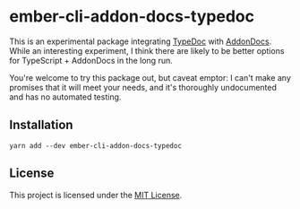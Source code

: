 ember-cli-addon-docs-typedoc
==============================================================================

This is an experimental package integrating [TypeDoc](https://typedoc.org/) with [AddonDocs](https://ember-learn.github.io/ember-cli-addon-docs). While an interesting experiment, I think there are likely to be better options for TypeScript + AddonDocs in the long run.

You're welcome to try this package out, but caveat emptor: I can't make any promises that it will meet your needs, and it's thoroughly undocumented and has no automated testing.

Installation
------------------------------------------------------------------------------

```
yarn add --dev ember-cli-addon-docs-typedoc
```

License
------------------------------------------------------------------------------

This project is licensed under the [MIT License](LICENSE.md).
